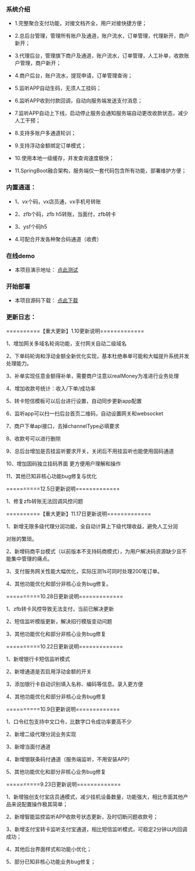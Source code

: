 ### 系统介绍  

- 1.完整聚合支付功能，对接文档齐全，用户对接快捷方便；

- 2.总后台管理，管理所有账户及通道，账户流水，订单管理，代理新开，商户新开； 

- 3.代理后台，管理旗下商户及通道，账户流水，订单管理，人工补单，收款账户管理，商户新开；

- 4.商户后台，账户流水，提现申请，订单管理查询；
 
- 5.监听APP自动生码，无须人工挂码；

- 6.监听APP收到付款回调，自动向服务端发送支付消息；

- 7.监听APP自动上下线，启动停止服务会通知服务端自动更改收款状态，减少人工干预；

- 8.支持多账户多通道轮训；

- 9.支持浮动金额绑定订单模式；

- 10.使用本地一级缓存，并发查询速度极快；

- 11.SpringBoot融合架构，服务端仅一套代码包含所有功能，部署维护方便；


 
### 内置通道：

- 1、vx个码，vx店员通，vx手机号转账

- 2、zfb个码，zfb h5转账，当面付，zfb转卡

- 3、ysf个码h5

- 4.可配合开发各种聚合码通道（收费）

### 在线demo
- 本项目演示地址： [点此测试](http://dispay.goodqp.com/)

### 开始部署
- 本项目源码下载： [点此下载](http://dispay.goodqp.com/)

### 更新日志：
==========【重大更新】1.10更新说明=============

1、增加网关多域名轮询功能，支付网关自动二级域名

2、下单码轮询和浮动金额全新优化实现，基本杜绝串单可能和大幅提升系统并发处理能力。

3、补单实现任意金额得补单，需要商户注意以realMoney为准进行业务处理

4、增加收款号统计：收入/下单/成功率

5、转卡短信模板可以后台进行设置，自动同步更新app配置

6、监听app可以扫一扫后台首页二维码，自动设置网关和websocket

7、商户下单api接口，去掉channelType必填要求

8、收款号可以进行删除

9、总后台增加是否挂监听要求开关，关闭后不用挂监听也能使用固码通道

10、增加固码独立挂码界面 更方便用户理解和操作

11、其他已知非核心功能bug修复与优化



==========12.5日更新说明=============

1、修复zfb转账无法回调风控问题



==========【重大更新】11.17日更新说明=============

1、新增无限多级代理分润功能，全自动计算上下级代理收益，避免人工分润

对账的繁琐。

2、新增码商平台模式（以前版本不支持码商模式），为用户解决码资源缺少且不能集中管理的痛点。

3、支付服务网关性能大幅优化，实际压测1s可同时处理200笔订单。

4、其他功能优化和部分非核心业务bug修复。



==========10.28日更新说明=============

1、zfb转卡风控导致无法支付，当前已解决更新

2、短信监听模版更新，解决招行模版变动问题

3、其他功能优化和部分非核心业务bug修复

==========10.22日更新说明=============

1、新增银行卡短信监听模式

2、新增通道是否启用浮动金额的开关

3、添加银行卡自动识别填入名称、编码等信息。录入更方便

4、其他功能优化和部分非核心业务bug修复



==========10.9日更新说明=============

1、口令红包支持中文口令，比数字口令成功率要高不少

2、新增二级代理分润业务实现

3、新增当面付通道

4、新增银联条码付通道（服务端监听，不用安装APP）

5、其他功能优化和部分非核心业务bug修复

==========9.23日更新说明=============

1、新增独创支付宝店员通模式，减少挂机设备数量，功能强大，相比市面其他产品来说配置操作极其简单；

2、新增智能监控监听APP收款号状态更新，及时切断问题收款号；

3、新增支付宝转卡监听支付宝通道，相比短信监听模式，可稳定2分钟以内回调成功；

4、其他后台界面样式和功能小优化；

5、部分已知非核心功能业务bug修复；
